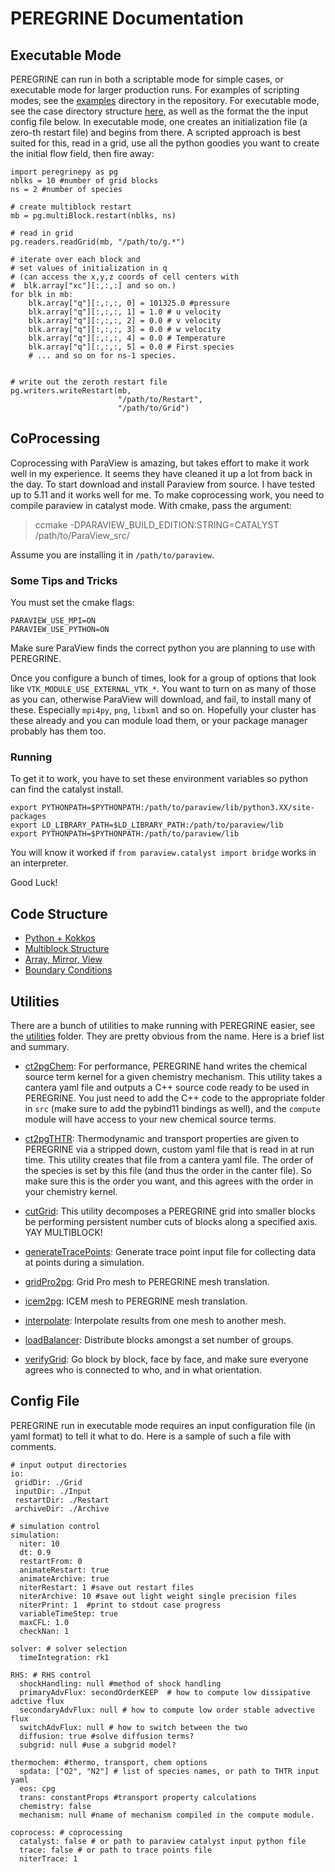 # PEREGRINE Documentation


## Executable Mode

PEREGRINE can run in both a scriptable mode for simple cases, or executable mode for larger production runs. For examples of scripting modes, see the [examples](https://github.com/kaschau/PEREGRINE/tree/main/examples) directory in the repository. For executable mode, see the case directory structure [here](./executableMode.md), as well as the format the the input config file below. In executable mode, one creates an initialization file (a zero-th restart file) and begins from there. A scripted approach is best suited for this, read in a grid, use all the python goodies you want to create the initial flow field, then fire away:

    import peregrinepy as pg
    nblks = 10 #number of grid blocks
    ns = 2 #number of species

    # create multiblock restart
    mb = pg.multiBlock.restart(nblks, ns)

    # read in grid
    pg.readers.readGrid(mb, "/path/to/g.*")

    # iterate over each block and
    # set values of initialization in q
    # (can access the x,y,z coords of cell centers with
    #  blk.array["xc"][:,:,:] and so on.)
    for blk in mb:
        blk.array["q"][:,:,:, 0] = 101325.0 #pressure
        blk.array["q"][:,:,:, 1] = 1.0 # u velocity
        blk.array["q"][:,:,:, 2] = 0.0 # v velocity
        blk.array["q"][:,:,:, 3] = 0.0 # w velocity
        blk.array["q"][:,:,:, 4] = 0.0 # Temperature
        blk.array["q"][:,:,:, 5] = 0.0 # First species
        # ... and so on for ns-1 species.


    # write out the zeroth restart file
    pg.writers.writeRestart(mb,
                            "/path/to/Restart",
                            "/path/to/Grid")

## CoProcessing

Coprocessing with ParaView is amazing, but takes effort to make it work well in my experience. It seems they have cleaned it up a lot from back in the day. To start download and install Paraview from source. I have tested up to 5.11 and it works well for me. To make coprocessing work, you need to compile paraview in catalyst mode. With cmake, pass the argument:

> ccmake -DPARAVIEW_BUILD_EDITION:STRING=CATALYST /path/to/ParaView_src/

Assume you are installing it in `/path/to/paraview`.

### Some Tips and Tricks

You must set the cmake flags:
```
PARAVIEW_USE_MPI=ON
PARAVIEW_USE_PYTHON=ON
```

Make sure ParaView finds the correct python you are planning to use with PEREGRINE.

Once you configure a bunch of times, look for a group of options that look like `VTK_MODULE_USE_EXTERNAL_VTK_*`. You want to turn on as many of those as you can, otherwise ParaView will download, and fail, to install many of these. Especially `mpi4py`, `png`, `libxml` and so on. Hopefully your cluster has these already and you can module load them, or your package manager probably has them too.


### Running

To get it to work, you have to set these environment variables so python can find the catalyst install.

```
export PYTHONPATH=$PYTHONPATH:/path/to/paraview/lib/python3.XX/site-packages
export LD_LIBRARY_PATH=$LD_LIBRARY_PATH:/path/to/paraview/lib
export PYTHONPATH=$PYTHONPATH:/path/to/paraview/lib
```

You will know it worked if `from paraview.catalyst import bridge` works in an interpreter.

Good Luck!


## Code Structure
  * [Python + Kokkos](./codeStructure/pythonKokkos.md)
  * [Multiblock Structure](./codeStructure/multiblock.md)
  * [Array, Mirror, View](./codeStructure/arrayMirrorView.md)
  * [Boundary Conditions](./boundaryConditions.md)

## Utilities
There are a bunch of utilities to make running with PEREGRINE easier, see the [utilities](https://github.com/kaschau/PEREGRINE/tree/main/utilities) folder. They are pretty obvious from the name. Here is a brief list and summary.

 * [ct2pgChem](https://github.com/kaschau/PEREGRINE/blob/main/utilities/ct2pgChem.py): For performance, PEREGRINE hand writes the chemical source term kernel for a given chemistry mechanism. This utility takes a cantera yaml file and outputs a C++ source code ready to be used in PEREGRINE. You just need to add the C++ code to the appropriate folder in `src` (make sure to add the pybind11 bindings as well), and the `compute` module will have access to your new chemical source terms.

 * [ct2pgTHTR](https://github.com/kaschau/PEREGRINE/blob/main/utilities/ct2pgTHTR.py): Thermodynamic and transport properties are given to PEREGRINE via a stripped down, custom yaml file that is read in at run time. This utility creates that file from a cantera yaml file. The order of the species is set by this file (and thus the order in the canter file). So make sure this is the order you want, and this agrees with the order in your chemistry kernel.

 * [cutGrid](https://github.com/kaschau/PEREGRINE/blob/main/utilities/cutGrid.py): This utility decomposes a PEREGRINE grid into smaller blocks be performing persistent number cuts of blocks along a specified axis. YAY MULTIBLOCK!

 * [generateTracePoints](https://github.com/kaschau/PEREGRINE/blob/main/utilities/generateTracePoints.py): Generate trace point input file for collecting data at points during a simulation.

 * [gridPro2pg](https://github.com/kaschau/PEREGRINE/blob/main/utilities/gridPro2pg.py): Grid Pro mesh to PEREGRINE mesh translation.

 * [icem2pg](https://github.com/kaschau/PEREGRINE/blob/main/utilities/icem2pg.py): ICEM mesh to PEREGRINE mesh translation.

 * [interpolate](https://github.com/kaschau/PEREGRINE/blob/main/utilities/interpolate.py): Interpolate results from one mesh to another mesh.

 * [loadBalancer](https://github.com/kaschau/PEREGRINE/blob/main/utilities/loadBalancer.py): Distribute blocks amongst a set number of groups.

 * [verifyGrid](https://github.com/kaschau/PEREGRINE/blob/main/utilities/verifyGrid.py): Go block by block, face by face, and make sure everyone agrees who is connected to who, and in what orientation.

## Config File

PEREGRINE run in executable mode requires an input configuration file (in yaml format) to tell it what to do. Here is a sample of such a file with comments.

    # input output directories
    io:
     gridDir: ./Grid
     inputDir: ./Input
     restartDir: ./Restart
     archiveDir: ./Archive

    # simulation control
    simulation:
      niter: 10
      dt: 0.9
      restartFrom: 0
      animateRestart: true
      animateArchive: true
      niterRestart: 1 #save out restart files
      niterArchive: 10 #save out light weight single precision files
      niterPrint: 1  #print to stdout case progress
      variableTimeStep: true
      maxCFL: 1.0
      checkNan: 1

    solver: # solver selection
      timeIntegration: rk1

    RHS: # RHS control
      shockHandling: null #method of shock handling
      primaryAdvFlux: secondOrderKEEP  # how to compute low dissipative adctive flux
      secondaryAdvFlux: null # how to compute low order stable advective flux
      switchAdvFlux: null # how to switch between the two
      diffusion: true #solve diffusion terms?
      subgrid: null #use a subgrid model?

    thermochem: #thermo, transport, chem options
      spdata: ["O2", "N2"] # list of species names, or path to THTR input yaml
      eos: cpg
      trans: constantProps #transport property calculations
      chemistry: false
      mechanism: null #name of mechanism compiled in the compute module.

    coprocess: # coprocessing
      catalyst: false # or path to paraview catalyst input python file
      trace: false # or path to trace points file
      niterTrace: 1